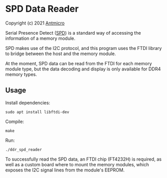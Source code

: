 SPD Data Reader
===============

Copyright (c) 2021 [Antmicro](https://www.antmicro.com)

Serial Presence Detect ([SPD](https://en.wikipedia.org/wiki/Serial_presence_detect)) is a standard way of accessing the information of a memory module.

SPD makes use of the I2C protocol, and this program uses the FTDI library to bridge
between the host and the memory module.

At the moment, SPD data can be read from the FTDI for each memory module type,
but the data decoding and display is only available for DDR4 memory types.

Usage
-----

Install dependencies:

```
sudo apt install libftdi-dev
```

Compile:
```
make
```

Run:
```
./ddr_spd_reader
```

To successfully read the SPD data, an FTDI chip (FT4232H) is required, as well as a custom
board where to mount the memory modules, which exposes the I2C signal lines from the module's EEPROM.
